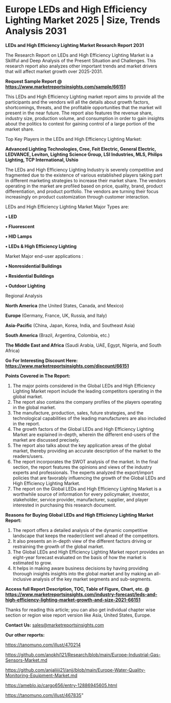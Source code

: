 # Europe LEDs and High Efficiency Lighting Market 2025 | Size, Trends Analysis 2031

<strong>LEDs and High Efficiency Lighting Market Research Report 2031</strong>

The Research Report on LEDs and High Efficiency Lighting Market is a Skillful and Deep Analysis of the Present Situation and Challenges. This research report also analyzes other important trends and market drivers that will affect market growth over 2025-2031.

<strong>Request Sample Report @ <a href=https://www.marketreportsinsights.com/sample/66151>https://www.marketreportsinsights.com/sample/66151</a></strong>

This LEDs and High Efficiency Lighting market report aims to provide all the participants and the vendors will all the details about growth factors, shortcomings, threats, and the profitable opportunities that the market will present in the near future. The report also features the revenue share, industry size, production volume, and consumption in order to gain insights about the politics to contest for gaining control of a large portion of the market share.

Top Key Players in the LEDs and High Efficiency Lighting Market:

<strong>Advanced Lighting Technologies, Cree, Feit Electric, General Electric, LEDVANCE, Leviton, Lighting Science Group, LSI Industries, MLS, Philips Lighting, TCP International, Ushio</strong>

The LEDs and High Efficiency Lighting Industry is severely competitive and fragmented due to the existence of various established players taking part in different marketing strategies to increase their market share. The vendors operating in the market are profiled based on price, quality, brand, product differentiation, and product portfolio. The vendors are turning their focus increasingly on product customization through customer interaction.

LEDs and High Efficiency Lighting Market Major Types are:

<strong>• LED

• Fluorescent

• HID Lamps

• LEDs & High Efficiency Lighting</strong>

Market Major end-user applications :

<strong>• Nonresidential Buildings

• Residential Buildings

• Outdoor Lighting</strong>

Regional Analysis

</u><strong><b>North America</b></strong> (the United States, Canada, and Mexico)

<strong><b>Europe </b></strong>(Germany, France, UK, Russia, and Italy)

<strong><b>Asia-Pacific</b></strong> (China, Japan, Korea, India, and Southeast Asia)

<strong><b>South America</b></strong> (Brazil, Argentina, Colombia, etc.)

<strong><b>The Middle East and Africa</b></strong> (Saudi Arabia, UAE, Egypt, Nigeria, and South Africa)

<strong>Go For Interesting Discount Here: <a href=https://www.marketreportsinsights.com/discount/66151>https://www.marketreportsinsights.com/discount/66151</a></strong>

<strong>Points Covered in The Report:</strong>
<ol>
  <li>The major points considered in the Global LEDs and High Efficiency Lighting Market report include the leading competitors operating in the global market.</li>
  <li>The report also contains the company profiles of the players operating in the global market.</li>
  <li>The manufacture, production, sales, future strategies, and the technological capabilities of the leading manufacturers are also included in the report.</li>
  <li>The growth factors of the Global LEDs and High Efficiency Lighting Market are explained in-depth, wherein the different end-users of the market are discussed precisely.</li>
  <li>The report also talks about the key application areas of the global market, thereby providing an accurate description of the market to the readers/users.</li>
  <li>The report incorporates the SWOT analysis of the market. In the final section, the report features the opinions and views of the industry experts and professionals. The experts analyzed the export/import policies that are favorably influencing the growth of the Global LEDs and High Efficiency Lighting Market.</li>
  <li>The report on the Global LEDs and High Efficiency Lighting Market is a worthwhile source of information for every policymaker, investor, stakeholder, service provider, manufacturer, supplier, and player interested in purchasing this research document.</li>
</ol>
<strong>Reasons for Buying Global LEDs and High Efficiency Lighting Market Report:</strong>

<ol>
  <li>The report offers a detailed analysis of the dynamic competitive landscape that keeps the reader/client well ahead of the competitors.</li>
  <li>It also presents an in-depth view of the different factors driving or restraining the growth of the global market.</li>
  <li>The Global LEDs and High Efficiency Lighting Market report provides an eight-year forecast evaluated on the basis of how the market is estimated to grow.</li>
  <li>It helps in making aware business decisions by having providing thorough insights insights into the global market and by making an all-inclusive analysis of the key market segments and sub-segments.</li>
</ol>
<strong>Access full Report Description, TOC, Table of Figure, Chart, etc. @ <a href=https://www.marketreportsinsights.com/industry-forecast/leds-and-high-efficiency-lighting-market-growth-and-size-2021-66151>https://www.marketreportsinsights.com/industry-forecast/leds-and-high-efficiency-lighting-market-growth-and-size-2021-66151</a></strong>


Thanks for reading this article; you can also get individual chapter wise section or region wise report version like Asia, United States, Europe.

<strong>Contact Us:</strong>
sales@marketreportsinsights.com

<strong>Our other reports:</strong>

<a href=https://tanomuno.com/illust/470214>https://tanomuno.com/illust/470214</a>

<a href=https://github.com/anokhi121/Research/blob/main/Europe-Industrial-Gas-Sensors-Market.md>https://github.com/anokhi121/Research/blob/main/Europe-Industrial-Gas-Sensors-Market.md</a>

<a href=https://github.com/anjaliiii21/anjj/blob/main/Europe-Water-Quality-Monitoring-Equipment-Market.md>https://github.com/anjaliiii21/anjj/blob/main/Europe-Water-Quality-Monitoring-Equipment-Market.md</a>

<a href=https://ameblo.jp/cargo656/entry-12886945605.html>https://ameblo.jp/cargo656/entry-12886945605.html</a>

<a href=https://tanomuno.com/illust/467835>https://tanomuno.com/illust/467835</a>"
